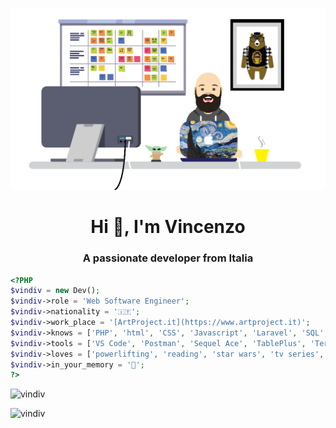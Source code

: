<!-- ### Hi there 👋 -->

<!--
**vindiv/vindiv** is a ✨ _special_ ✨ repository because its `README.md` (this file) appears on your GitHub profile.

Here are some ideas to get you started:

- 🔭 I’m currently working on ...
- 🌱 I’m currently learning ...
- 👯 I’m looking to collaborate on ...
- 🤔 I’m looking for help with ...
- 💬 Ask me about ...
- 📫 How to reach me: ...
- 😄 Pronouns: ...
- ⚡ Fun fact: ...
-->

![](images/scrivania-ufficio-vector-01.gif)

<h1 align="center">Hi 👋, I'm Vincenzo</h1>
<h3 align="center">A passionate developer from Italia</h3>


```php
<?PHP
$vindiv = new Dev();
$vindiv->role = 'Web Software Engineer';
$vindiv->nationality = '🇮🇹';
$vindiv->work_place = '[ArtProject.it](https://www.artproject.it)';
$vindiv->knows = ['PHP', 'html', 'CSS', 'Javascript', 'Laravel', 'SQL', 'graphic', 'and more...'];
$vindiv->tools = ['VS Code', 'Postman', 'Sequel Ace', 'TablePlus', 'Termius', 'Firefox DE', 'Photoshop', 'Illustrator'];
$vindiv->loves = ['powerlifting', 'reading', 'star wars', 'tv series', 'drawing', '🍮', '🐱'];
$vindiv->in_your_memory = '🐻';
?>

```

<p align="left"> <img src="https://komarev.com/ghpvc/?username=vindiv&label=Profile%20views&color=0e75b6&style=flat" alt="vindiv" /> </p>

<!--<p align="left"> <a href="https://github.com/ryo-ma/github-profile-trophy"><img src="https://github-profile-trophy.vercel.app/?username=vindiv" alt="vindiv" /></a> </p>-->

<!--<h3 align="left">Connect with me:</h3>
<p align="left">
<a href="https://instagram.com/vindiv82" target="blank"><img align="center" src="https://cdn.jsdelivr.net/npm/simple-icons@3.0.1/icons/instagram.svg" alt="vindiv82" height="20" width="30" /></a>
</p>-->


<center><p><img align="left" src="https://github-readme-stats.vercel.app/api/top-langs?username=vindiv&show_icons=true&locale=en&layout=compact" alt="vindiv" /></p></center>

<!--<p>&nbsp;<img align="right" src="https://github-readme-stats.vercel.app/api?username=vindiv&show_icons=true&locale=en" alt="vindiv" /></p>-->
